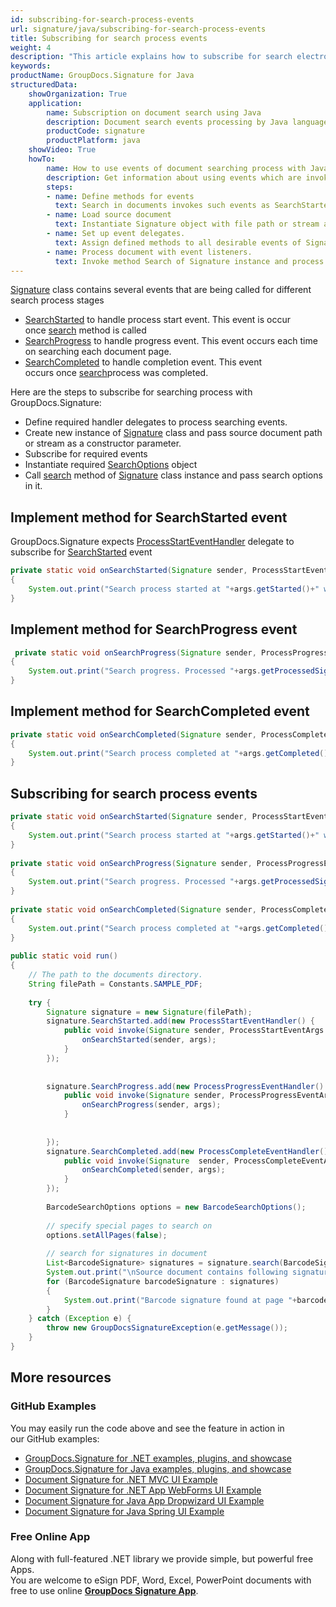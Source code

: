```yaml
---
id: subscribing-for-search-process-events
url: signature/java/subscribing-for-search-process-events
title: Subscribing for search process events
weight: 4
description: "This article explains how to subscribe for search electronic signatures events like start, progress and completion with GroupDocs.Signature API."
keywords: 
productName: GroupDocs.Signature for Java
structuredData:
    showOrganization: True
    application:    
        name: Subscription on document search using Java    
        description: Document search events processing by Java language and GroupDocs.Signature for Java APIs
        productCode: signature
        productPlatform: java 
    showVideo: True
    howTo:
        name: How to use events of document searching process with Java 
        description: Get information about using events which are invoked at time of document searching via Java
        steps:
        - name: Define methods for events
          text: Search in documents invokes such events as SearchStarted, SearchProgress and SearchCompleted. Define method for each event.
        - name: Load source document
          text: Instantiate Signature object with file path or stream as a constructor parameter will load the document. 
        - name: Set up event delegates. 
          text: Assign defined methods to all desirable events of Signature instance.
        - name: Process document with event listeners. 
          text: Invoke method Search of Signature instance and process all appearing events.
---
```

[Signature](https://apireference.groupdocs.com/java/signature/com.groupdocs.signature/Signature) class contains several events that are being called for different search process stages

*   [SearchStarted](https://apireference.groupdocs.com/java/signature/com.groupdocs.signature/Signature#SearchStarted) to handle process start event. This event is occur once [search](https://apireference.groupdocs.com/java/signature/com.groupdocs.signature/Signature#search(java.lang.Class,%20com.groupdocs.signature.options.search.SearchOptions)) method is called
*   [SearchProgress](https://apireference.groupdocs.com/java/signature/com.groupdocs.signature/Signature#SearchProgress) to handle progress event. This event occurs each time on searching each document page.
*   [SearchCompleted](https://apireference.groupdocs.com/java/signature/com.groupdocs.signature/Signature#SearchCompleted) to handle completion event. This event occurs once [search](https://apireference.groupdocs.com/java/signature/com.groupdocs.signature/Signature#search(java.lang.Class,%20com.groupdocs.signature.options.search.SearchOptions))process was completed.    

Here are the steps to subscribe for searching process with GroupDocs.Signature:

*   Define required handler delegates to process searching events.    
*   Create new instance of [Signature](https://apireference.groupdocs.com/java/signature/com.groupdocs.signature/Signature) class and pass source document path or stream as a constructor parameter.    
*   Subscribe for required events      
*   Instantiate required [SearchOptions](https://apireference.groupdocs.com/java/signature/com.groupdocs.signature.options.search/SearchOptions) object       
*   Call [search](https://apireference.groupdocs.com/java/signature/com.groupdocs.signature/Signature#search(java.lang.Class,%20com.groupdocs.signature.options.search.SearchOptions)) method of [Signature](https://apireference.groupdocs.com/java/signature/com.groupdocs.signature/Signature) class instance and pass search options in it.
    

## Implement method for SearchStarted event

GroupDocs.Signature expects [ProcessStartEventHandler](https://apireference.groupdocs.com/java/signature/com.groupdocs.signature.handler.events/ProcessStartEventHandler) delegate to subscribe for [SearchStarted](https://apireference.groupdocs.com/java/signature/com.groupdocs.signature/Signature#SearchStarted) event

```java
private static void onSearchStarted(Signature sender, ProcessStartEventArgs args)
{
    System.out.print("Search process started at "+args.getStarted()+" with "+args.getTotalSignatures()+" total signatures to be put in document");
}
```

## Implement method for SearchProgress event

```java
 private static void onSearchProgress(Signature sender, ProcessProgressEventArgs args)
{
    System.out.print("Search progress. Processed "+args.getProcessedSignatures()+" signatures. Time spent "+args.getTicks()+" mlsec");
}
```

## Implement method for SearchCompleted event

```java
private static void onSearchCompleted(Signature sender, ProcessCompleteEventArgs args)
{
    System.out.print("Search process completed at "+args.getCompleted()+" with "+args.getTotalSignatures()+" total signatures. Process took "+args.getTicks()+" mlsec");
}
```

## Subscribing for search process events

```java
private static void onSearchStarted(Signature sender, ProcessStartEventArgs args)
{
    System.out.print("Search process started at "+args.getStarted()+" with "+args.getTotalSignatures()+" total signatures to be put in document");
}
 
private static void onSearchProgress(Signature sender, ProcessProgressEventArgs args)
{
    System.out.print("Search progress. Processed "+args.getProcessedSignatures()+" signatures. Time spent "+args.getTicks()+" mlsec");
}
 
private static void onSearchCompleted(Signature sender, ProcessCompleteEventArgs args)
{
    System.out.print("Search process completed at "+args.getCompleted()+" with "+args.getTotalSignatures()+" total signatures. Process took "+args.getTicks()+" mlsec");
}
 
public static void run()
{
    // The path to the documents directory.
    String filePath = Constants.SAMPLE_PDF;
 
    try {
        Signature signature = new Signature(filePath);
        signature.SearchStarted.add(new ProcessStartEventHandler() {
            public void invoke(Signature sender, ProcessStartEventArgs args) {
                onSearchStarted(sender, args);
            }
        });
 
 
        signature.SearchProgress.add(new ProcessProgressEventHandler() {
            public void invoke(Signature sender, ProcessProgressEventArgs args) {
                onSearchProgress(sender, args);
            }
 
 
        });
        signature.SearchCompleted.add(new ProcessCompleteEventHandler() {
            public void invoke(Signature  sender, ProcessCompleteEventArgs args) {
                onSearchCompleted(sender, args);
            }
        });
 
        BarcodeSearchOptions options = new BarcodeSearchOptions();
 
        // specify special pages to search on
        options.setAllPages(false);   
 
        // search for signatures in document
        List<BarcodeSignature> signatures = signature.search(BarcodeSignature.class,options);
        System.out.print("\nSource document contains following signatures.");
        for (BarcodeSignature barcodeSignature : signatures)
        {
            System.out.print("Barcode signature found at page "+barcodeSignature.getPageNumber()+" with type "+barcodeSignature.getEncodeType()+" and text " + barcodeSignature.getText());
        }
    } catch (Exception e) {
        throw new GroupDocsSignatureException(e.getMessage());
    }
}
```

## More resources

### GitHub Examples 

You may easily run the code above and see the feature in action in our GitHub examples:

*   [GroupDocs.Signature for .NET examples, plugins, and showcase](https://github.com/groupdocs-signature/GroupDocs.Signature-for-.NET)    
*   [GroupDocs.Signature for Java examples, plugins, and showcase](https://github.com/groupdocs-signature/GroupDocs.Signature-for-Java)    
*   [Document Signature for .NET MVC UI Example](https://github.com/groupdocs-signature/GroupDocs.Signature-for-.NET-MVC)    
*   [Document Signature for .NET App WebForms UI Example](https://github.com/groupdocs-signature/GroupDocs.Signature-for-.NET-WebForms)    
*   [Document Signature for Java App Dropwizard UI Example](https://github.com/groupdocs-signature/GroupDocs.Signature-for-Java-Dropwizard)   
*   [Document Signature for Java Spring UI Example](https://github.com/groupdocs-signature/GroupDocs.Signature-for-Java-Spring)
    

### Free Online App 

Along with full-featured .NET library we provide simple, but powerful free Apps.  
You are welcome to eSign PDF, Word, Excel, PowerPoint documents with free to use online **[GroupDocs Signature App](https://products.groupdocs.app/signature)**.

